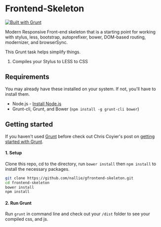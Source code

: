 # Frontend-Skeleton

[![Built with Grunt](https://cdn.gruntjs.com/builtwith.png)](http://gruntjs.com/)

Modern Responsive Front-end skeleton that is a starting point for working with stylus, less, bootstrap, autoprefixer, bower, DOM-based routing, modernizer, and browserSync.

This Grunt task helps simplify things.

1. Compiles your Stylus to LESS to CSS



## Requirements

You may already have these installed on your system. If not, you'll have to install them.

* Node.js - [Install Node.js](https://github.com/joyent/node/wiki/Installing-Node.js-via-package-manager)
* Grunt-cli, Grunt, and Bower (`npm install -g grunt-cli bower`)

## Getting started

If you haven't used [Grunt](http://gruntjs.com/) before check out Chris Coyier's post on [getting started with Grunt](http://24ways.org/2013/grunt-is-not-weird-and-hard/).

#### 1. Setup

Clone this repo, cd to the directory, run `bower install` then `npm install` to install the necessary packages.

```sh
git clone https://github.com/nallie/gfrontend-skeleton.git
cd frontend-skeleton
bower install
npm install
```

#### 2. Run Grunt

Run `grunt` in command line and check out your `/dist` folder to see your compiled css, and js.
